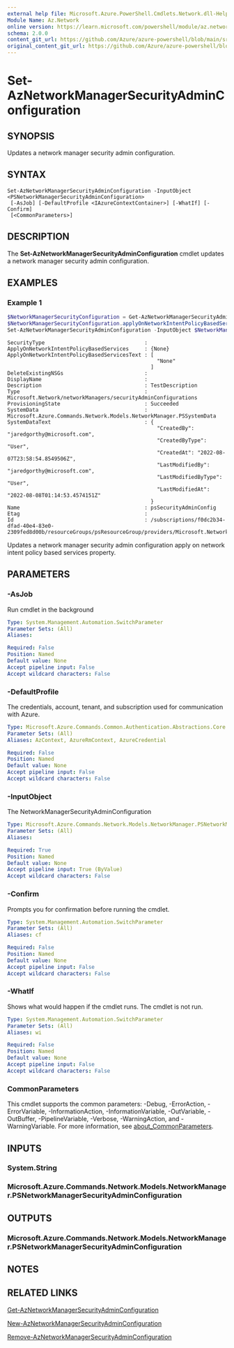 ```yaml
---
external help file: Microsoft.Azure.PowerShell.Cmdlets.Network.dll-Help.xml
Module Name: Az.Network
online version: https://learn.microsoft.com/powershell/module/az.network/set-aznetworkmanagersecurityadminconfiguration
schema: 2.0.0
content_git_url: https://github.com/Azure/azure-powershell/blob/main/src/Network/Network/help/Set-AzNetworkManagerSecurityAdminConfiguration.md
original_content_git_url: https://github.com/Azure/azure-powershell/blob/main/src/Network/Network/help/Set-AzNetworkManagerSecurityAdminConfiguration.md
---
```


# Set-AzNetworkManagerSecurityAdminConfiguration

## SYNOPSIS
Updates a network manager security admin configuration.

## SYNTAX

```
Set-AzNetworkManagerSecurityAdminConfiguration -InputObject <PSNetworkManagerSecurityAdminConfiguration>
 [-AsJob] [-DefaultProfile <IAzureContextContainer>] [-WhatIf] [-Confirm]
 [<CommonParameters>]
```

## DESCRIPTION
The **Set-AzNetworkManagerSecurityAdminConfiguration** cmdlet updates a network manager security admin configuration.

## EXAMPLES

### Example 1
```powershell
$NetworkManagerSecurityConfiguration = Get-AzNetworkManagerSecurityAdminConfiguration  -Name "psSecurityAdminConfig" -NetworkManagerName "psNetworkManager" -ResourceGroupName "psResourceGroup"
$NetworkManagerSecurityConfiguration.applyOnNetworkIntentPolicyBasedServices = @("None")
Set-AzNetworkManagerSecurityAdminConfiguration -InputObject $NetworkManagerSecurityConfiguration
```

```output
SecurityType                                :
ApplyOnNetworkIntentPolicyBasedServices     : {None}
ApplyOnNetworkIntentPolicyBasedServicesText : [
                                                "None"
                                              ]
DeleteExistingNSGs                          :
DisplayName                                 :
Description                                 : TestDescription
Type                                        : Microsoft.Network/networkManagers/securityAdminConfigurations
ProvisioningState                           : Succeeded
SystemData                                  : Microsoft.Azure.Commands.Network.Models.NetworkManager.PSSystemData
SystemDataText                              : {
                                                "CreatedBy": "jaredgorthy@microsoft.com",
                                                "CreatedByType": "User",
                                                "CreatedAt": "2022-08-07T23:58:54.8549506Z",
                                                "LastModifiedBy": "jaredgorthy@microsoft.com",
                                                "LastModifiedByType": "User",
                                                "LastModifiedAt": "2022-08-08T01:14:53.4574151Z"
                                              }
Name                                        : psSecurityAdminConfig
Etag                                        :
Id                                          : /subscriptions/f0dc2b34-dfad-40e4-83e0-2309fed8d00b/resourceGroups/psResourceGroup/providers/Microsoft.Network/networkManagers/psNetworkManager/securityAdminConfigurations/psSecurityAdminConfig
```

Updates a network manager security admin configuration apply on network intent policy based services property.

## PARAMETERS

### -AsJob
Run cmdlet in the background

```yaml
Type: System.Management.Automation.SwitchParameter
Parameter Sets: (All)
Aliases:

Required: False
Position: Named
Default value: None
Accept pipeline input: False
Accept wildcard characters: False
```

### -DefaultProfile
The credentials, account, tenant, and subscription used for communication with Azure.

```yaml
Type: Microsoft.Azure.Commands.Common.Authentication.Abstractions.Core.IAzureContextContainer
Parameter Sets: (All)
Aliases: AzContext, AzureRmContext, AzureCredential

Required: False
Position: Named
Default value: None
Accept pipeline input: False
Accept wildcard characters: False
```

### -InputObject
The NetworkManagerSecurityAdminConfiguration

```yaml
Type: Microsoft.Azure.Commands.Network.Models.NetworkManager.PSNetworkManagerSecurityAdminConfiguration
Parameter Sets: (All)
Aliases:

Required: True
Position: Named
Default value: None
Accept pipeline input: True (ByValue)
Accept wildcard characters: False
```

### -Confirm
Prompts you for confirmation before running the cmdlet.

```yaml
Type: System.Management.Automation.SwitchParameter
Parameter Sets: (All)
Aliases: cf

Required: False
Position: Named
Default value: None
Accept pipeline input: False
Accept wildcard characters: False
```

### -WhatIf
Shows what would happen if the cmdlet runs.
The cmdlet is not run.

```yaml
Type: System.Management.Automation.SwitchParameter
Parameter Sets: (All)
Aliases: wi

Required: False
Position: Named
Default value: None
Accept pipeline input: False
Accept wildcard characters: False
```

### CommonParameters
This cmdlet supports the common parameters: -Debug, -ErrorAction, -ErrorVariable, -InformationAction, -InformationVariable, -OutVariable, -OutBuffer, -PipelineVariable, -Verbose, -WarningAction, and -WarningVariable. For more information, see [about_CommonParameters](http://go.microsoft.com/fwlink/?LinkID=113216).

## INPUTS

### System.String

### Microsoft.Azure.Commands.Network.Models.NetworkManager.PSNetworkManagerSecurityAdminConfiguration

## OUTPUTS

### Microsoft.Azure.Commands.Network.Models.NetworkManager.PSNetworkManagerSecurityAdminConfiguration

## NOTES

## RELATED LINKS

[Get-AzNetworkManagerSecurityAdminConfiguration](./Get-AzNetworkManagerSecurityAdminConfiguration.md)

[New-AzNetworkManagerSecurityAdminConfiguration](./New-AzNetworkManagerSecurityAdminConfiguration.md)

[Remove-AzNetworkManagerSecurityAdminConfiguration](./Remove-AzNetworkManagerSecurityAdminConfiguration.md)
